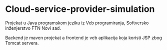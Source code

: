 # Cloud-service-provider-simulation

Projekat u Java programskom jeziku iz Veb programiranja, Softversko inženjerstvo FTN Novi sad.

Backend je maven projekat a frontend je veb aplikacija koja koristi JSP zbog Tomcat servera.
